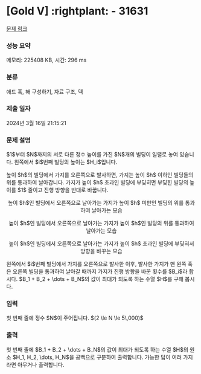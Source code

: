 # [Gold V] :rightplant: - 31631 

[문제 링크](https://www.acmicpc.net/problem/31631) 

### 성능 요약

메모리: 225408 KB, 시간: 296 ms

### 분류

애드 혹, 해 구성하기, 자료 구조, 덱

### 제출 일자

2024년 3월 16일 21:15:21

### 문제 설명

<p>$1$부터 $N$까지의 서로 다른 정수 높이를 가진 $N$개의 빌딩이 일렬로 놓여 있습니다. 왼쪽에서 $i$번째 빌딩의 높이는 $H_i$입니다.</p>

<p>높이 $h$의 빌딩에서 가지를 오른쪽으로 발사하면, 가지는 높이 $h$ 이하인 빌딩들의 위를 통과하여 날아갑니다. 가지가 높이 $h$ 초과인 빌딩에 부딪히면 부딪힌 빌딩의 높이를 $1$ 줄이고 진행 방향을 반대로 바꿉니다.</p>

<p style="display:flex;flex-direction:column;align-items:center;"><img src="" style="max-height:12em;max-width:100%"><span style="text-align:center;">높이 $h$인 빌딩에서 오른쪽으로 날아가는 가지가 높이 $h$ 미만인 빌딩의 위를 통과하여 날아가는 모습</span></p>

<p style="display:flex;flex-direction:column;align-items:center;"><img src="" style="max-height:12em;max-width:100%"><span style="text-align:center;">높이 $h$인 빌딩에서 오른쪽으로 날아가는 가지가 높이 $h$인 빌딩의 위를 통과하여 날아가는 모습</span></p>

<p style="display:flex;flex-direction:column;align-items:center;"><img src="" style="max-height:12em;max-width:100%"><span style="text-align:center;">높이 $h$인 빌딩에서 오른쪽으로 날아가는 가지가 높이 $h$ 초과인 빌딩에 부딪혀서 방향을 바꾸는 모습</span></p>

<p>왼쪽에서 $i$번째 빌딩에서 가지를 오른쪽으로 발사한 이후, 발사한 가지가 맨 왼쪽 혹은 오른쪽 빌딩을 통과하여 날아갈 때까지 가지가 진행 방향을 바꾼 횟수를 $B_i$라 합시다. $B_1 + B_2 + \dots + B_N$의 값이 최대가 되도록 하는 수열 $H$를 구해 봅시다.</p>

### 입력 

 <p>첫 번째 줄에 정수 $N$이 주어집니다. $(2 \le N \le 5\,000)$</p>

### 출력 

 <p>첫 번째 줄에 $B_1 + B_2 + \dots + B_N$의 값이 최대가 되도록 하는 수열 $H$의 원소 $H_1, H_2, \dots, H_N$을 공백으로 구분하여 출력합니다. 가능한 답이 여러 가지라면 아무거나 출력합니다.</p>

